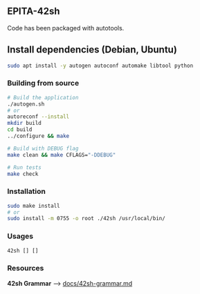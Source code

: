 ## EPITA-42sh

Code has been packaged with autotools.

## Install dependencies (Debian, Ubuntu)
```bash
sudo apt install -y autogen autoconf automake libtool python
```

### Building from source
```bash
# Build the application
./autogen.sh
# or
autoreconf --install
mkdir build
cd build
../configure && make

# Build with DEBUG flag
make clean && make CFLAGS="-DDEBUG"

# Run tests
make check
```

### Installation
```bash
sudo make install
# or
sudo install -m 0755 -o root ./42sh /usr/local/bin/
```

### Usages
```bash
42sh [] []
```

### Resources
**42sh Grammar**  -->  [docs/42sh-grammar.md](doc/42sh-grammar.md)
